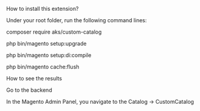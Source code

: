 How to install this extension?

Under your root folder, run the following command lines:

composer require aks/custom-catalog

php bin/magento setup:upgrade 

php bin/magento setup:di:compile

php bin/magento cache:flush

How to see the results

Go to the backend

In the Magento Admin Panel, you navigate to the Catalog → CustomCatalog
